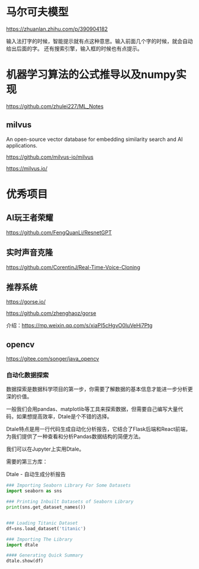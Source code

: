 # 马尔可夫模型

https://zhuanlan.zhihu.com/p/390904182

输入法打字的时候，智能提示就有点这种意思。输入前面几个字的时候，就会自动给出后面的字。
还有搜索引擎，输入框的时候也有点提示。

# 机器学习算法的公式推导以及numpy实现

https://github.com/zhulei227/ML_Notes

## milvus

An open-source vector database for embedding similarity search and AI applications.

https://github.com/milvus-io/milvus

https://milvus.io/

# 优秀项目

## AI玩王者荣耀

https://github.com/FengQuanLi/ResnetGPT

## 实时声音克隆

https://github.com/CorentinJ/Real-Time-Voice-Cloning

## 推荐系统

https://gorse.io/

https://github.com/zhenghaoz/gorse

介绍：https://mp.weixin.qq.com/s/xiaPI5cHgvO0IuVeHi7Ptg

## opencv

https://gitee.com/songer/java_opencv

### 自动化数据探索

数据探索是数据科学项目的第一步，你需要了解数据的基本信息才能进一步分析更深的价值。

一般我们会用pandas、matplotlib等工具来探索数据，但需要自己编写大量代码，如果想提高效率，Dtale是个不错的选择。

Dtale特点是用一行代码生成自动化分析报告，它结合了Flask后端和React前端，为我们提供了一种查看和分析Pandas数据结构的简便方法。

我们可以在Jupyter上实用Dtale。

需要的第三方库：

Dtale - 自动生成分析报告

```python
### Importing Seaborn Library For Some Datasets
import seaborn as sns

### Printing Inbuilt Datasets of Seaborn Library
print(sns.get_dataset_names())


### Loading Titanic Dataset
df=sns.load_dataset('titanic')

### Importing The Library
import dtale

#### Generating Quick Summary
dtale.show(df)

```
